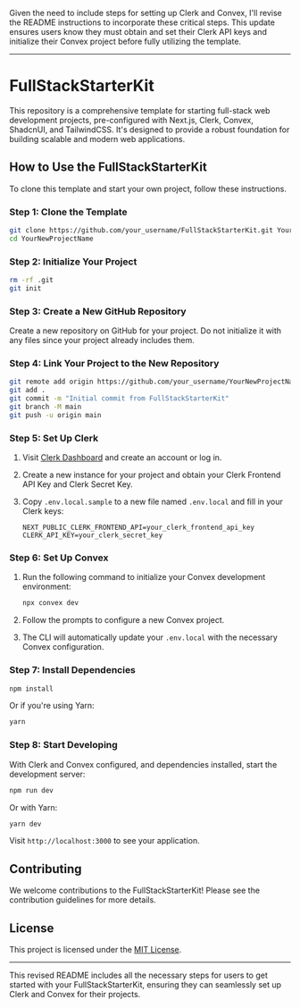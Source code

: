 Given the need to include steps for setting up Clerk and Convex, I'll revise the README instructions to incorporate these critical steps. This update ensures users know they must obtain and set their Clerk API keys and initialize their Convex project before fully utilizing the template.

---

# FullStackStarterKit

This repository is a comprehensive template for starting full-stack web development projects, pre-configured with Next.js, Clerk, Convex, ShadcnUI, and TailwindCSS. It's designed to provide a robust foundation for building scalable and modern web applications.

## How to Use the FullStackStarterKit

To clone this template and start your own project, follow these instructions.

### Step 1: Clone the Template

```bash
git clone https://github.com/your_username/FullStackStarterKit.git YourNewProjectName
cd YourNewProjectName
```

### Step 2: Initialize Your Project

```bash
rm -rf .git
git init
```

### Step 3: Create a New GitHub Repository

Create a new repository on GitHub for your project. Do not initialize it with any files since your project already includes them.

### Step 4: Link Your Project to the New Repository

```bash
git remote add origin https://github.com/your_username/YourNewProjectName.git
git add .
git commit -m "Initial commit from FullStackStarterKit"
git branch -M main
git push -u origin main
```

### Step 5: Set Up Clerk

1. Visit [Clerk Dashboard](https://dashboard.clerk.com) and create an account or log in.
2. Create a new instance for your project and obtain your Clerk Frontend API Key and Clerk Secret Key.
3. Copy `.env.local.sample` to a new file named `.env.local` and fill in your Clerk keys:

   ```plaintext
   NEXT_PUBLIC_CLERK_FRONTEND_API=your_clerk_frontend_api_key
   CLERK_API_KEY=your_clerk_secret_key
   ```

### Step 6: Set Up Convex

1. Run the following command to initialize your Convex development environment:

   ```bash
   npx convex dev
   ```

2. Follow the prompts to configure a new Convex project.
3. The CLI will automatically update your `.env.local` with the necessary Convex configuration.

### Step 7: Install Dependencies

```bash
npm install
```

Or if you're using Yarn:

```bash
yarn
```

### Step 8: Start Developing

With Clerk and Convex configured, and dependencies installed, start the development server:

```bash
npm run dev
```

Or with Yarn:

```bash
yarn dev
```

Visit `http://localhost:3000` to see your application.

## Contributing

We welcome contributions to the FullStackStarterKit! Please see the contribution guidelines for more details.

## License

This project is licensed under the [MIT License](LICENSE).

---

This revised README includes all the necessary steps for users to get started with your FullStackStarterKit, ensuring they can seamlessly set up Clerk and Convex for their projects.
